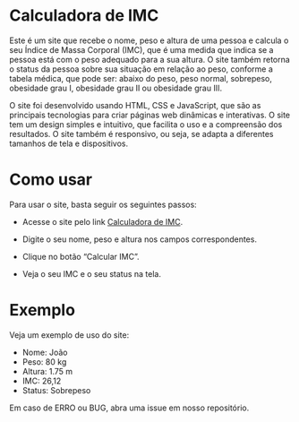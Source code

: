 # Calculadora de IMC
  Este é um site que recebe o nome, peso e altura de uma pessoa e calcula o seu Índice de Massa Corporal (IMC), que é uma medida que indica se a pessoa está com o peso adequado para a sua altura. O site também retorna o status da pessoa sobre sua situação em relação ao peso, conforme a tabela médica, que pode ser: abaixo do peso, peso normal, sobrepeso, obesidade grau I, obesidade grau II ou obesidade grau III.

O site foi desenvolvido usando HTML, CSS e JavaScript, que são as principais tecnologias para criar páginas web dinâmicas e interativas. O site tem um design simples e intuitivo, que facilita o uso e a compreensão dos resultados. O site também é responsivo, ou seja, se adapta a diferentes tamanhos de tela e dispositivos.

# Como usar
Para usar o site, basta seguir os seguintes passos:

- Acesse o site pelo link [Calculadora de IMC](https://juniorsimas.github.io/imc/).

- Digite o seu nome, peso e altura nos campos correspondentes.

- Clique no botão “Calcular IMC”.

- Veja o seu IMC e o seu status na tela.

# Exemplo
Veja um exemplo de uso do site:

- Nome: João
- Peso: 80 kg
- Altura: 1.75 m
- IMC: 26,12
- Status: Sobrepeso

Em caso de ERRO ou BUG, abra uma issue em nosso repositório.

